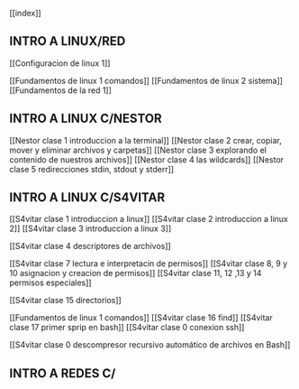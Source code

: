 [[index]]

## INTRO A LINUX/RED 
[[Configuracion de linux 1]]

[[Fundamentos de linux 1 comandos]]
[[Fundamentos de linux 2 sistema]]
[[Fundamentos de la red 1]]


## INTRO A LINUX C/NESTOR
[[Nestor clase 1 introduccion a la terminal]]
[[Nestor clase 2 crear, copiar, mover y eliminar archivos y carpetas]]
[[Nestor clase 3 explorando el contenido de nuestros archivos]]
[[Nestor clase 4 las wildcards]]
[[Nestor clase 5 redirecciones stdin, stdout y stderr]]



## INTRO A LINUX C/S4VITAR
[[S4vitar clase 1 introduccion a linux]]
[[S4vitar clase 2 introduccion a linux 2]]
[[S4vitar clase 3 introduccion a linux 3]]

[[S4vitar clase 4 descriptores de archivos]]

[[S4vitar clase 7 lectura e interpretacin de permisos]]
[[S4vitar clase 8, 9 y 10 asignacion y creacion de permisos]]
[[S4vitar clase 11, 12 ,13 y 14 permisos especiales]]

[[S4vitar clase 15 directorios]]

[[Fundamentos de linux 1 comandos]]
[[S4vitar clase 16 find]]
[[S4vitar clase 17 primer sprip en bash]]
[[S4vitar clase 0 conexion ssh]]

[[S4vitar clase 0 descompresor recursivo automático de archivos en Bash]]




## INTRO A REDES C/

